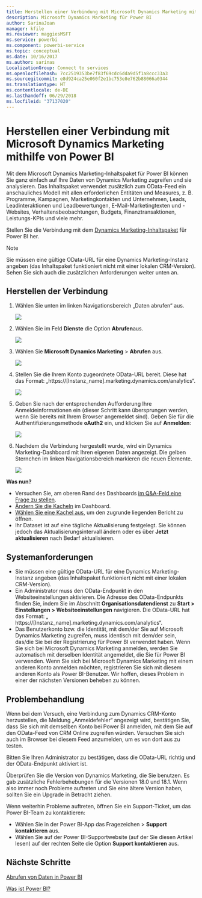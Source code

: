```yaml
---
title: Herstellen einer Verbindung mit Microsoft Dynamics Marketing mithilfe von Power BI
description: Microsoft Dynamics Marketing für Power BI
author: SarinaJoan
manager: kfile
ms.reviewer: maggiesMSFT
ms.service: powerbi
ms.component: powerbi-service
ms.topic: conceptual
ms.date: 10/16/2017
ms.author: sarinas
LocalizationGroup: Connect to services
ms.openlocfilehash: 7cc2519353be7f83f69cdc6dda9d5f1a8ccc33a3
ms.sourcegitcommit: e8d924ca25e060f2e1bc753e8e762b88066a0344
ms.translationtype: HT
ms.contentlocale: de-DE
ms.lasthandoff: 06/29/2018
ms.locfileid: "37137020"
---
```

# <a name="connect-to-microsoft-dynamics-marketing-with-power-bi"></a>Herstellen einer Verbindung mit Microsoft Dynamics Marketing mithilfe von Power BI
Mit dem Microsoft Dynamics Marketing-Inhaltspaket für Power BI können Sie ganz einfach auf Ihre Daten von Dynamics Marketing zugreifen und sie analysieren. Das Inhaltspaket verwendet zusätzlich zum OData-Feed ein anschauliches Modell mit allen erforderlichen Entitäten und Measures, z. B. Programme, Kampagnen, Marketingkontakten und Unternehmen, Leads, Leadinteraktionen und Leadbewertungen, E-Mail-Marketingtexten und -Websites, Verhaltensbeobachtungen, Budgets, Finanztransaktionen, Leistungs-KPIs und viele mehr. 

Stellen Sie die Verbindung mit dem [Dynamics Marketing-Inhaltspaket](https://app.powerbi.com/getdata/services/microsoft-dynamics-marketing) für Power BI her.

>[!NOTE]
>Sie müssen eine gültige OData-URL für eine Dynamics Marketing-Instanz angeben (das Inhaltspaket funktioniert nicht mit einer lokalen CRM-Version). Sehen Sie sich auch die zusätzlichen Anforderungen weiter unten an.

## <a name="how-to-connect"></a>Herstellen der Verbindung
1. Wählen Sie unten im linken Navigationsbereich „Daten abrufen“ aus.
   
   ![](media/service-connect-to-microsoft-dynamics-marketing/pbi_getdata.png) 
2. Wählen Sie im Feld **Dienste** die Option **Abrufen**aus.
   
   ![](media/service-connect-to-microsoft-dynamics-marketing/pbi_getservices.png) 
3. Wählen Sie **Microsoft Dynamics Marketing** \> **Abrufen** aus.
   
   ![](media/service-connect-to-microsoft-dynamics-marketing/mdmarketing.png)
4. Stellen Sie die Ihrem Konto zugeordnete OData-URL bereit.  Diese hat das Format: „https://[Instanz\_name].marketing.dynamics.com/analytics“.
   
   ![](media/service-connect-to-microsoft-dynamics-marketing/pbi_dynmktgserviceurl.png)
5. Geben Sie nach der entsprechenden Aufforderung Ihre Anmeldeinformationen ein (dieser Schritt kann übersprungen werden, wenn Sie bereits mit Ihrem Browser angemeldet sind). Geben Sie für die Authentifizierungsmethode **oAuth2** ein, und klicken Sie auf **Anmelden**:
   
   ![](media/service-connect-to-microsoft-dynamics-marketing/pbi_dynammktgoauth2.png)
6. Nachdem die Verbindung hergestellt wurde, wird ein Dynamics Marketing-Dashboard mit Ihren eigenen Daten angezeigt. Die gelben Sternchen im linken Navigationsbereich markieren die neuen Elemente.
   
   ![](media/service-connect-to-microsoft-dynamics-marketing/pbi_dynammktgnewdash.png)

**Was nun?**

* Versuchen Sie, am oberen Rand des Dashboards [im Q&A-Feld eine Frage zu stellen](power-bi-q-and-a.md).
* [Ändern Sie die Kacheln](service-dashboard-edit-tile.md) im Dashboard.
* [Wählen Sie eine Kachel aus](service-dashboard-tiles.md), um den zugrunde liegenden Bericht zu öffnen.
* Ihr Dataset ist auf eine tägliche Aktualisierung festgelegt. Sie können jedoch das Aktualisierungsintervall ändern oder es über **Jetzt aktualisieren** nach Bedarf aktualisieren.

## <a name="system-requirements"></a>Systemanforderungen
* Sie müssen eine gültige OData-URL für eine Dynamics Marketing-Instanz angeben (das Inhaltspaket funktioniert nicht mit einer lokalen CRM-Version).  
* Ein Administrator muss den OData-Endpunkt in den Websiteeinstellungen aktivieren. Die Adresse des OData-Endpunkts finden Sie, indem Sie im Abschnitt **Organisationsdatendienst** zu **Start \> Einstellungen \> Websiteeinstellungen** navigieren.  Die OData-URL hat das Format:  „ https://[Instanz\_name].marketing.dynamics.com/analytics“.  
* Das Benutzerkonto bzw. die Identität, mit dem/der Sie auf Microsoft Dynamics Marketing zugreifen, muss identisch mit dem/der sein, das/die Sie bei der Registrierung für Power BI verwendet haben. Wenn Sie sich bei Microsoft Dynamics Marketing anmelden, werden Sie automatisch mit derselben Identität angemeldet, die Sie für Power BI verwenden. Wenn Sie sich bei Microsoft Dynamics Marketing mit einem anderen Konto anmelden möchten, registrieren Sie sich mit diesem anderen Konto als Power BI-Benutzer. Wir hoffen, dieses Problem in einer der nächsten Versionen beheben zu können.   

## <a name="troubleshooting"></a>Problembehandlung
Wenn bei dem Versuch, eine Verbindung zum Dynamics CRM-Konto herzustellen, die Meldung „Anmeldefehler“ angezeigt wird, bestätigen Sie, dass Sie sich mit demselben Konto bei Power BI anmelden, mit dem Sie auf den OData-Feed von CRM Online zugreifen würden. Versuchen Sie sich auch im Browser bei diesem Feed anzumelden, um es von dort aus zu testen.

Bitten Sie Ihren Administrator zu bestätigen, dass die OData-URL richtig und der OData-Endpunkt aktiviert ist.

Überprüfen Sie die Version von Dynamics Marketing, die Sie benutzen. Es gab zusätzliche Fehlerbehebungen für die Versionen 18.0 und 18.1. Wenn also immer noch Probleme auftreten und Sie eine ältere Version haben, sollten Sie ein Upgrade in Betracht ziehen.

Wenn weiterhin Probleme auftreten, öffnen Sie ein Support-Ticket, um das Power BI-Team zu kontaktieren:

* Wählen Sie in der Power BI-App das Fragezeichen \> **Support kontaktieren** aus.
* Wählen Sie auf der Power BI-Supportwebsite (auf der Sie diesen Artikel lesen) auf der rechten Seite die Option **Support kontaktieren** aus.

## <a name="next-steps"></a>Nächste Schritte
[Abrufen von Daten in Power BI](service-get-data.md)

[Was ist Power BI?](power-bi-overview.md)

